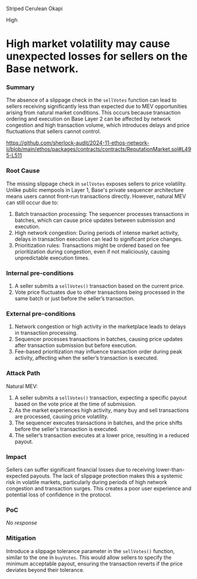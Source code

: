 Striped Cerulean Okapi

High

# High market volatility may cause unexpected losses for sellers on the Base network.

### Summary

The absence of a slippage check in the `sellVotes` function can lead to sellers receiving significantly less than expected due to MEV opportunities arising from natural market conditions. This occurs because transaction ordering and execution on Base Layer 2 can be affected by network congestion and high transaction volume, which introduces delays and price fluctuations that sellers cannot control.

https://github.com/sherlock-audit/2024-11-ethos-network-ii/blob/main/ethos/packages/contracts/contracts/ReputationMarket.sol#L495-L511

### Root Cause

The missing slippage check in `sellVotes` exposes sellers to price volatility. Unlike public mempools in Layer 1, Base's private sequencer architecture means users cannot front-run transactions directly. However, natural MEV can still occur due to:

1. Batch transaction processing: The sequencer processes transactions in batches, which can cause price updates between submission and execution.
2. High network congestion: During periods of intense market activity, delays in transaction execution can lead to significant price changes.
3. Prioritization rules: Transactions might be ordered based on fee prioritization during congestion, even if not maliciously, causing unpredictable execution times.

### Internal pre-conditions

1. A seller submits a `sellVotes()` transaction based on the current price.
2. Vote price fluctuates due to other transactions being processed in the same batch or just before the seller’s transaction.

### External pre-conditions

1. Network congestion or high activity in the marketplace leads to delays in transaction processing.
2. Sequencer processes transactions in batches, causing price updates after transaction submission but before execution.
3. Fee-based prioritization may influence transaction order during peak activity, affecting when the seller’s transaction is executed.

### Attack Path

Natural MEV:

1. A seller submits a `sellVotes()` transaction, expecting a specific payout based on the vote price at the time of submission.
2. As the market experiences high activity, many buy and sell transactions are processed, causing price volatility.
3. The sequencer executes transactions in batches, and the price shifts before the seller's transaction is executed.
4. The seller’s transaction executes at a lower price, resulting in a reduced payout.

### Impact

Sellers can suffer significant financial losses due to receiving lower-than-expected payouts. The lack of slippage protection makes this a systemic risk in volatile markets, particularly during periods of high network congestion and transaction surges. This creates a poor user experience and potential loss of confidence in the protocol.

### PoC

_No response_

### Mitigation

Introduce a slippage tolerance parameter in the `sellVotes()` function, similar to the one in `buyVotes`. This would allow sellers to specify the minimum acceptable payout, ensuring the transaction reverts if the price deviates beyond their tolerance.